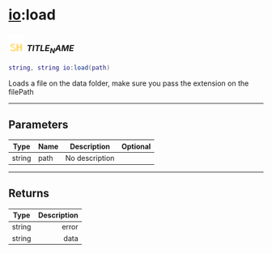 # [io](../io/README.md):load

### <img src="../../.gitbook/assets/shared.png" width="32" height="32" /> $TITLE_NAME$

```lua
string, string io:load(path)
```

Loads a file on the data folder, make sure you pass the extension on the filePath<br>

-----------------
## Parameters

| Type   | Name | Description | Optional |
| ------ | ---- | ----------- | -------: |
| string | path | No description |  |

-----------------
## Returns

| Type   | Description |
| ------ | ----------: |
| string | error |
| string | data |
